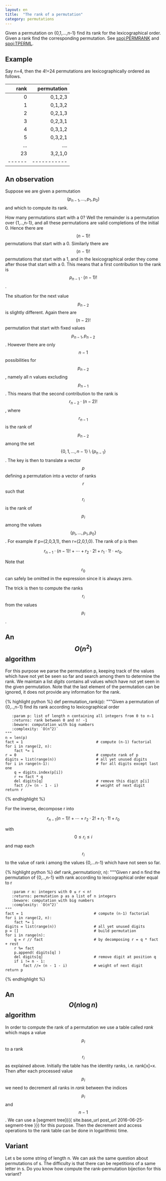 ```yaml
---
layout: en
title:  "The rank of a permutation"
category: permutations
---
```


Given a permutation on {0,1,...,n-1} find its rank for the lexicographical order. Given a rank find the corresponding permutation. See [spoj:PERMRANK](http://www.spoj.com/problems/PERMRANK/) and [spoj:TPERML](http://www.spoj.com/problems/TPERML/).

## Example

Say n=4, then the 4!=24 permutations are lexicographically ordered as follows.

|  rank | permutation |
| -----:| -----------:|
|     0 | 0,1,2,3     |
|     1 | 0,1,3,2     |
|     2 | 0,2,1,3     |
|     3 | 0,2,3,1     |
|     4 | 0,3,1,2     |
|     5 | 0,3,2,1     |
|   ... | ....        |
|    23 | 3,2,1,0     |
| ------| ----------- |

## An observation

Suppose we are given a permutation $$(p_{n-1},\ldots,p_1,p_0)$$ and which to compute its rank.

How many permutations start with a 0? Well the remainder is a permutation over {1,..,n-1}, and all these permutations are valid completions of the initial 0. Hence there are $$(n-1)!$$ permutations that start with a 0.  Similarly there are $$(n-1)!$$ permutations that start with a 1, and in the lexicographical order they come after those that start with a 0.  This means that a first contribution to the rank is $$p_{n-1} \cdot (n-1)!$$.

The situation for the next value $$p_{n-2}$$ is slightly different. Again there are $$(n-2)!$$ permutation that start with fixed values $$p_{n-1},p_{n-2}$$.  However there are only $$n-1$$ possibilities for $$p_{n-2}$$, namely all n values excluding $$p_{n-1}$$.  This means that the second contribution to the rank is $$r_{n-2} \cdot (n-2)!$$, where $$r_{n-1}$$ is the rank of $$p_{n-2}$$ among the set $$\{0,1,\ldots,n-1\} \setminus \{p_{n-1}\}$$.  The key is then to translate a vector $$p$$ defining a permutation into a vector of ranks $$r$$ such that $$r_i$$ is the rank of $$p_i$$ among the values $$\{p_{i},\ldots,p_1,p_0\}$$.  For example if p=(2,0,3,1), then r=(2,0,1,0).  The rank of p is then

$$r_{n-1} \cdot (n-1)! + \cdots + r_2 \cdot 2! +  r_1 \cdot 1! \cdot + r_0.$$

Note that $$r_0$$ can safely be omitted in the expression since it is always zero.

The trick is then to compute the ranks $$r_i$$ from the values $$p_i$$.

## An $$O(n^2)$$ algorithm

For this purpose we parse the permutation p, keeping track of the values which have not yet be seen so far and search among them to determine the rank.  We maintain a list *digits* contains all values which have not yet seen in the given permutation.  Note that the last element of the permutation can be ignored, it does not provide any information for the rank.


{% highlight python %}
def permutation_rank(p):
    """Given a permutation of {0,..,n-1} find its rank according to lexicographical order

       :param p: list of length n containing all integers from 0 to n-1
       :returns: rank between 0 and n! -1
       :beware: computation with big numbers
       :complexity: `O(n^2)`
    """
    n = len(p)
    fact = 1                                 # compute (n-1) factorial
    for i in range(2, n):
        fact *= i
    r = 0                                    # compute rank of p
    digits = list(range(n))                  # all yet unused digits
    for i in range(n-1):                     # for all digits except last one
        q = digits.index(p[i])
        r += fact * q
        del digits[q]                        # remove this digit p[i]
        fact //= (n - 1 - i)                 # weight of next digit
    return r
{% endhighlight %}

For the inverse, decompose r into

$$ r_{n-1} (n-1)! + \cdots +  r_2 \cdot 2! + r_1 \cdot 1! + r_0$$

with $$0\leq r_i \leq i$$
and map each $$r_i$$ to the value of rank i among the values {0,...n-1} which have not seen so far.

{% highlight python %}
def rank_permutation(r, n):
    """Given r and n find the permutation of {0,..,n-1} with rank according to lexicographical order equal to r

       :param r n: integers with 0 ≤ r < n!
       :returns: permutation p as a list of n integers
       :beware: computation with big numbers
       :complexity: `O(n^2)`
    """
    fact = 1                                # compute (n-1) factorial
    for i in range(2, n):
        fact *= i
    digits = list(range(n))                 # all yet unused digits
    p = []                                  # build permutation
    for i in range(n):
        q = r // fact                       # by decomposing r = q * fact + rest
        r %= fact
        p.append( digits[q] )
        del digits[q]                       # remove digit at position q
        if i != n - 1:
            fact //= (n - 1 - i)            # weight of next digit
    return p
{% endhighlight %}


## An $$O(n \log n)$$ algorithm

In order to compute the rank of a permutation we use a table called *rank* which maps a value $$p_i$$ to a rank $$r_i$$ as explained above. Initially the table has the identity ranks, i.e. rank[x]=x.  Then after each processed value $$p_i$$ we need to decrement all ranks in *rank* between the indices $$p_i$$ and $$n-1$$.  We can use a [segment tree]({{ site.base_url post_url 2016-06-25-segment-tree }}) for this purpose.  Then the decrement and access operations to the rank table can be done in logarithmic time.

## Variant

Let s be some string of length n. We can ask the same question about permutations of s.  The difficulty is that there can be repetitions of a same letter in s.  Do you know how compute the rank-permutation bijection for this variant?


